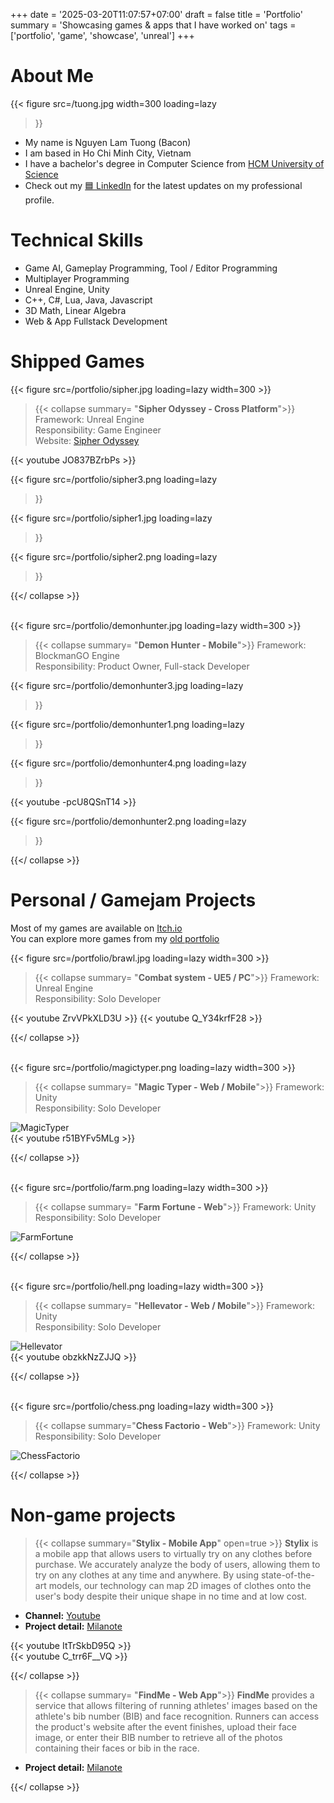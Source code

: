 +++
date = '2025-03-20T11:07:57+07:00'
draft = false
title = 'Portfolio'
summary = 'Showcasing games & apps that I have worked on'
tags = ['portfolio', 'game', 'showcase', 'unreal']
+++

# About Me
{{< figure
    src=/tuong.jpg
    width=300
    loading=lazy  
>}}
- My name is Nguyen Lam Tuong (Bacon)
- I am based in Ho Chi Minh City, Vietnam
- I have a bachelor's degree in Computer Science from [HCM University of Science](https://www.ctda.hcmus.edu.vn/vi/educational-program/chuong-trinh-tien-tien/) 
- Check out my [🟦 LinkedIn](https://www.linkedin.com/in/nguyen-lam-tuong-8ab5a7199/) for the latest updates on my professional profile.

# Technical Skills
- Game AI, Gameplay Programming, Tool / Editor Programming
- Multiplayer Programming
- Unreal Engine, Unity
- C++, C#, Lua, Java, Javascript
- 3D Math, Linear Algebra
- Web & App Fullstack Development

# Shipped Games 

{{< figure src=/portfolio/sipher.jpg loading=lazy width=300 >}}
> {{< collapse summary= "**Sipher Odyssey - Cross Platform**">}}
Framework: Unreal Engine\
Responsibility: Game Engineer\
Website: [Sipher Odyssey](https://playsipher.com/)

{{< youtube JO837BZrbPs >}}

{{< figure
    src=/portfolio/sipher3.png
    loading=lazy  
>}}

{{< figure
    src=/portfolio/sipher1.jpg
    loading=lazy  
>}}

{{< figure
    src=/portfolio/sipher2.png
    loading=lazy  
>}}

{{</ collapse >}}

\
{{< figure src=/portfolio/demonhunter.jpg loading=lazy width=300 >}}
> {{< collapse summary= "**Demon Hunter - Mobile**">}}
Framework: BlockmanGO Engine\
Responsibility: Product Owner, Full-stack Developer

{{< figure
    src=/portfolio/demonhunter3.jpg
    loading=lazy  
>}}

{{< figure
    src=/portfolio/demonhunter1.png
    loading=lazy  
>}} 

{{< figure
    src=/portfolio/demonhunter4.png
    loading=lazy  
>}} 

{{< youtube -pcU8QSnT14 >}}

{{< figure
    src=/portfolio/demonhunter2.png
    loading=lazy  
>}} 

{{</ collapse >}}

# Personal / Gamejam Projects 
Most of my games are available on [Itch.io](https://baconxpogo.itch.io/)\
You can explore more games from my [old portfolio](https://app.milanote.com/1NrwH412sKgW0X?p=75Xo0ElaAOu)

{{< figure src=/portfolio/brawl.jpg loading=lazy width=300 >}}
> {{< collapse summary= "**Combat system - UE5 / PC**">}}
Framework: Unreal Engine\
Responsibility: Solo Developer

{{< youtube ZrvVPkXLD3U >}}
{{< youtube Q_Y34krfF28 >}}

{{</ collapse >}}

\
{{< figure src=/portfolio/magictyper.png loading=lazy width=300 >}}
> {{< collapse summary= "**Magic Typer - Web / Mobile**">}}
Framework: Unity\
Responsibility: Solo Developer

![MagicTyper](/portfolio/magictyper1.gif)  
{{< youtube r51BYFv5MLg >}}

{{</ collapse >}}

\
{{< figure src=/portfolio/farm.png loading=lazy width=300 >}}
> {{< collapse summary= "**Farm Fortune - Web**">}}
Framework: Unity\
Responsibility: Solo Developer

![FarmFortune](/portfolio/farm1.gif)

{{</ collapse >}}

\
{{< figure src=/portfolio/hell.png loading=lazy width=300 >}}
> {{< collapse summary= "**Hellevator - Web / Mobile**">}}
Framework: Unity\
Responsibility: Solo Developer

![Hellevator](/portfolio/hell1.gif)  
{{< youtube obzkkNzZJJQ >}}

{{</ collapse >}}

\
{{< figure src=/portfolio/chess.png loading=lazy width=300 >}}
> {{< collapse summary="**Chess Factorio - Web**">}}
Framework: Unity\
Responsibility: Solo Developer

![ChessFactorio](/portfolio/chess.gif)

{{</ collapse >}}

# Non-game projects 
> {{< collapse summary="**Stylix - Mobile App**" open=true >}}
**Stylix** is a mobile app that allows users to virtually try on any clothes before purchase. We accurately analyze the body of users, allowing them to try on any clothes at any time and anywhere. By using state-of-the-art models, our technology can map 2D images of clothes onto the user's body despite their unique shape in no time and at low cost.

- **Channel:** [Youtube](https://www.youtube.com/@stylix858)  
- **Project detail:** [Milanote](https://app.milanote.com/1MWG8m13qH6Bcb?p=NhFW778Zc2K)  

{{< youtube ItTrSkbD95Q >}}  
{{< youtube C_trr6F__VQ >}}  

{{</ collapse >}}

> {{< collapse summary= "**FindMe - Web App**">}}
**FindMe** provides a service that allows filtering of running athletes' images based on the athlete's bib number (BIB) and face recognition. Runners can access the product's website after the event finishes, upload their face image, or enter their BIB number to retrieve all of the photos containing their faces or bib in the race.

- **Project detail:** [Milanote](https://app.milanote.com/1PLTGu19yjlDcO?p=75Xo0ElaAOu)  

{{</ collapse >}}